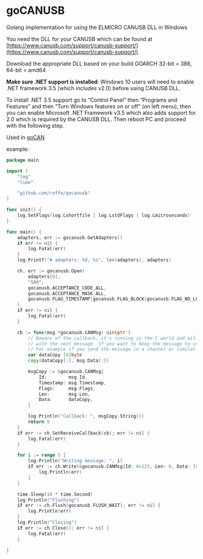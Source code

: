 # goCANUSB

Golang implementation for using the ELMICRO CANUSB DLL in Windows

You need the DLL for your CANUSB which can be found at [https://www.canusb.com/support/canusb-support/](https://www.canusb.com/support/canusb-support/)

Download the appropriate DLL based on your build GOARCH 32-bit = 386, 64-bit = amd64

**Make sure .NET support is installed**: Windows 10 users will need to enable .NET framework 3.5 (which includes v2.0) before using CANUSB DLL.

To install .NET 3.5 support go to “Control Panel” then “Programs and Features” and then “Turn Windows features on or off” (on left menu), then you can enable Microsoft .NET Framework v3.5 which also adds support for 2.0 which is required by the CANUSB DLL. Then reboot PC and proceed with the following step.

Used in [goCAN](https://github.com/roffe/gocan)


example:

```go
package main

import (
	"log"
	"time"

	"github.com/roffe/gocanusb"
)

func init() {
	log.SetFlags(log.Lshortfile | log.LstdFlags | log.Lmicroseconds)
}

func main() {
	adapters, err := gocanusb.GetAdapters()
	if err != nil {
		log.Fatal(err)
	}
	log.Printf("# adapters: %d, %s", len(adapters), adapters)

	ch, err := gocanusb.Open(
		adapters[0],
		"500",
		gocanusb.ACCEPTANCE_CODE_ALL,
		gocanusb.ACCEPTANCE_MASK_ALL,
		gocanusb.FLAG_TIMESTAMP|gocanusb.FLAG_BLOCK|gocanusb.FLAG_NO_LOCAL_SEND|gocanusb.FLAG_SLOW,
	)
	if err != nil {
		log.Fatal(err)
	}

	cb := func(msg *gocanusb.CANMsg) uintptr {
		// Beware of the callback, it's running in the C world and will replace the content of msg
		// with the next message. If you want to keep the message to use later you need to copy it.
		// For example if you send the message in a channel or similar.
		var dataCopy [8]byte
		copy(dataCopy[:], msg.Data[:])

		msgCopy := &gocanusb.CANMsg{
			Id:        msg.Id,
			Timestamp: msg.Timestamp,
			Flags:     msg.Flags,
			Len:       msg.Len,
			Data:      dataCopy,
		}

		log.Println("Callback: ", msgCopy.String())
		return 0
	}
	if err := ch.SetReceiveCallback(cb); err != nil {
		log.Fatal(err)
	}

	for i := range 5 {
		log.Println("Writing message: ", i)
		if err := ch.Write(&gocanusb.CANMsg{Id: 0x123, Len: 8, Data: [8]byte{0x01, 0x02, 0x03, 0x04, 0x05, 0x06, 0x07, 0x08}}); err != nil {
			log.Println(err)
		}
	}

	time.Sleep(10 * time.Second)
	log.Println("Flushing")
	if err := ch.Flush(gocanusb.FLUSH_WAIT); err != nil {
		log.Println(err)
	}
	log.Println("Closing")
	if err := ch.Close(); err != nil {
		log.Fatal(err)
	}

}
```